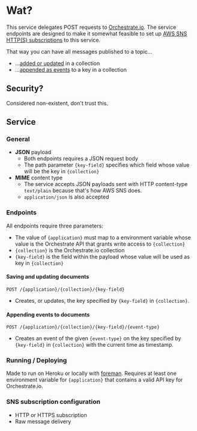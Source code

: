 # Wat?
This service delegates POST requests to [Orchestrate.io](http://orchestrate.io). The service endpoints are designed to make it somewhat feasible to set up [AWS SNS HTTP(S) subscriptions](http://docs.aws.amazon.com/sns/latest/dg/SendMessageToHttp.html) to this service.

That way you can have all messages published to a topic...

* ...[added or updated](https://orchestrate.io/docs/api/#key/value/put-\(create/update\)) in a collection
* ...[appended as events](https://orchestrate.io/docs/api/#events/put) to a key in a collection

## Security?
Considered non-existent, don't trust this.

## Service

### General
* **JSON** payload
   * Both endpoints requires a JSON request body
   * The path parameter `{key-field}` specifies which field whose value will be the key in `{collection}`
* **MIME** content type
   * The service accepts JSON payloads sent with HTTP content-type `text/plain` because that's how AWS SNS does.
   * `application/json` is also accepted


### Endpoints

All endpoints require three parameters:

* The value of `{application}` must map to a environment variable whose value is the Orchestrate API that grants write access to `{collection}`
*  `{collection}` is the Orchestrate.io collection
*  `{key-field}` is the field within the payload whose value will be used as key in `{collection}`

#### Saving and updating documents
`POST /{application}/{collection}/{key-field}`

* Creates, or updates, the key specified by `{key-field}` in `{collection}`.

#### Appending events to documents
`POST /{application}/{collection}/{key-field}/{event-type}`

* Creates an event of the given `{event-type}` on the key specified by `{key-field}` in `{collection}` with the current time as timestamp.

### Running / Deploying
Made to run on Heroku or locally with [foreman](http://ddollar.github.io/foreman/). Requires at least one environment variable for `{application}` that contains a valid API key for Orchestrate.io.

### SNS subscription configuration
* HTTP or HTTPS subscription
* Raw message delivery
